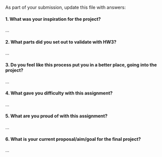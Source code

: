 As part of your submission, update this file with answers:

#### 1. What was your inspiration for the project?

...

#### 2. What parts did you set out to validate with HW3?

...

#### 3. Do you feel like this process put you in a better place, going into the project?

...

#### 4. What gave you difficulty with this assignment?

...

#### 5. What are you proud of with this assignment?

...

#### 6. What is your current proposal/aim/goal for the final project?

...
